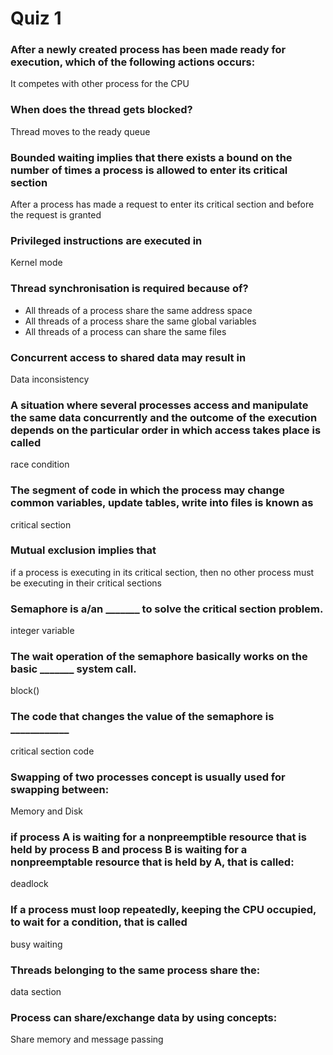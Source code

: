 # Quiz 1

### After a newly created process has been made ready for execution, which of the following actions occurs:
It competes with other process for the CPU

### When does the thread gets blocked?
Thread moves to the ready queue

### Bounded waiting implies that there exists a bound on the number of times a process is allowed to enter its critical section
After a process has made a request to enter its critical section and before the request is granted

### Privileged instructions are executed in
Kernel mode

### Thread synchronisation is required because of?
- All threads of a process share the same address space
- All threads of a process share the same global variables
- All threads of a process can share the same files

### Concurrent access to shared data may result in
Data inconsistency

### A situation where several processes access and manipulate the same data concurrently and the outcome of the execution depends on the particular order in which access takes place is called
race condition

### The segment of code in which the process may change common variables, update tables, write into files is known as
critical section

### Mutual exclusion implies that
if a process is executing in its critical section, then no other process must be executing in their critical sections

### Semaphore is a/an _______ to solve the critical section problem.
integer variable

### The wait operation of the semaphore basically works on the basic _______ system call.
block()

### The code that changes the value of the semaphore is ____________
critical section code

### Swapping of two processes concept is usually used for swapping between:
Memory and Disk

### if process A is waiting for a nonpreemptible resource that is held by process B and process B is waiting for a nonpreemptable resource that is held by A, that is called:
deadlock

### If a process must loop repeatedly, keeping the CPU occupied, to wait for a condition, that is called
busy waiting

### Threads belonging to the same process share the:
data section

### Process can share/exchange data by using concepts:
Share memory and message passing